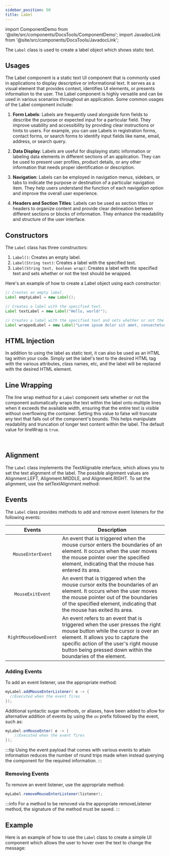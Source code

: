 ```yaml
---
sidebar_position: 50 
title: Label
---
```


import ComponentDemo from '@site/src/components/DocsTools/ComponentDemo';
import JavadocLink from '@site/src/components/DocsTools/JavadocLink';

<JavadocLink type="engine" location="org/dwcj/component/label/Label"/>

The `Label` class is used to create a label object which shows static text. 

## Usages

The Label component is a static text UI component that is commonly used in applications to display descriptive or informational text. It serves as a visual element that provides context, identifies UI elements, or presents information to the user. The Label component is highly versatile and can be used in various scenarios throughout an application. Some common usages of the Label component include:

1. **Form Labels**: Labels are frequently used alongside form fields to describe the purpose or expected input for a particular field. They improve usability and accessibility by providing clear instructions or hints to users. For example, you can use Labels in registration forms, contact forms, or search forms to identify input fields like name, email, address, or search query.

2. **Data Display**: Labels are useful for displaying static information or labeling data elements in different sections of an application. They can be used to present user profiles, product details, or any other information that needs proper identification or description.

3. **Navigation**: Labels can be employed in navigation menus, sidebars, or tabs to indicate the purpose or destination of a particular navigation item. They help users understand the function of each navigation option and improve the overall user experience.

4. **Headers and Section Titles**: Labels can be used as section titles or headers to organize content and provide clear delineation between different sections or blocks of information. They enhance the readability and structure of the user interface.


## Constructors

The `Label` class has three constructors:

1. `Label()`: Creates an empty label.
2. `Label(String text)`: Creates a label with the specified text.
3. `Label(String text, boolean wrap)`: Creates a label with the specified text and sets whether or not the text should be wrapped.

Here's an example of how to create a Label object using each constructor:

```java
// Creates an empty label.
Label emptyLabel = new Label();

// Creates a label with the specified text.
Label textLabel = new Label("Hello, world!");

// Creates a label with the specified text and sets whether or not the text should be wrapped.
Label wrappedLabel = new Label("Lorem ipsum dolor sit amet, consectetur adipiscing elit.", true);

```

## HTML Injection

In addition to using the label as static text, it can also be used as an HTML tag within your code. Simply set the label's text to the desired HTML tag with the various attributes, class names, etc, and
the label will be replaced with the desired HTML element.

<ComponentDemo 
path='https://hot.bbx.kitchen/webapp/controlsamples?class=control_demos.labeldemos.LabelDemo' 
javaE='https://raw.githubusercontent.com/DwcJava/ControlSamples/main/src/main/java/control_demos/labeldemos/LabelDemo.java'
javaC='https://raw.githubusercontent.com/DwcJava/ControlSamples/main/src/main/code_snippets/label/Demo.txt'
cssURL='https://raw.githubusercontent.com/DwcJava/ControlSamples/main/src/main/resources/css/labelstyles/text_styles.css' 
javaHighlight='{16-18}'
height="250px"
/>

## Line Wrapping

The line wrap method for a `Label` component sets whether or not the component automatically wraps the text within the label onto multiple lines when it exceeds the available width, ensuring that the entire text is visible without overflowing the container. Setting this value to false will truncate any text that falls out of the component's bounds. This helps manipulate readability and truncation of longer text content within the label. The default value for lineWrap is `true`.

<ComponentDemo 
path='https://hot.bbx.kitchen/webapp/controlsamples?class=control_demos.labeldemos.LabelLineWrap' 
javaC='https://raw.githubusercontent.com/DwcJava/ControlSamples/main/src/main/java/control_demos/labeldemos/LabelLineWrap.java'
cssURL='https://raw.githubusercontent.com/DwcJava/ControlSamples/main/src/main/resources/css/labelstyles/wrap_styles.css' 
javaHighlight='{16-18}'
height="250px"
/>

<br />

## Alignment

The `Label` class implements the TextAlignable interface, which allows you to set the text alignment of the label. The possible alignment values are Alignment.LEFT, Alignment.MIDDLE, and Alignment.RIGHT. To set the alignment, use the setTextAlignment method:

<ComponentDemo 
path='https://hot.bbx.kitchen/webapp/controlsamples?class=control_demos.labeldemos.LabelAlignment' 
javaE='https://raw.githubusercontent.com/DwcJava/ControlSamples/main/src/main/java/control_demos/labeldemos/LabelAlignment.java'
javaC='https://raw.githubusercontent.com/DwcJava/ControlSamples/main/src/main/code_snippets/label/Alignment.txt'
cssURL='https://raw.githubusercontent.com/DwcJava/ControlSamples/main/src/main/resources/css/labelstyles/alignment_styles.css' 
height="450px"
/>


## Events

The `Label` class provides methods to add and remove event listeners for the following events:

| Events | Description |
|:-:|-|
|`MouseEnterEvent`|An event that is triggered when the mouse cursor enters the boundaries of an element. It occurs when the user moves the mouse pointer over the specified element, indicating that the mouse has entered its area.|
|`MouseExitEvent`|An event that is triggered when the mouse cursor exits the boundaries of an element. It occurs when the user moves the mouse pointer out of the boundaries of the specified element, indicating that the mouse has exited its area.|
|`RightMouseDownEvent`|An event refers to an event that is triggered when the user presses the right mouse button while the cursor is over an element. It allows you to capture the specific action of the user's right mouse button being pressed down within the boundaries of the element.|


### Adding Events

To add an event listener, use the appropriate method:

```java
myLabel.addMouseEnterListener( e -> {
  //Executed when the event fires
});
```

Additional syntactic sugar methods, or aliases, have been added to allow for alternative addition of events by using the `on` prefix followed by the event, such as:

```java
myLabel.onMouseEnter( e -> {
    //Executed when the event fires
});
```

:::tip
Using the event payload that comes with various events to attain information reduces the number of round trips made when instead querying the component for the required information. 
:::

### Removing Events

To remove an event listener, use the appropriate method:

```java
myLabel.removeMouseEnterListener(listener);
```

:::info
For a method to be removed via the appropriate removeListener method, the signature of the method must be saved. 
:::

## Example

Here is an example of how to use the `Label` class to create a simple UI component which allows the user to hover over the text to change the message:

<ComponentDemo 
path='https://hot.bbx.kitchen/webapp/controlsamples?class=control_demos.labeldemos.LabelSample' 
javaE='https://raw.githubusercontent.com/DwcJava/ControlSamples/main/src/main/java/control_demos/labeldemos/LabelSample.java'
javaC='https://raw.githubusercontent.com/DwcJava/ControlSamples/main/src/main/code_snippets/label/Sample.txt'
cssURL='https://raw.githubusercontent.com/DwcJava/ControlSamples/main/src/main/resources/css/labelstyles/text_styles.css' 
javaHighlight='{43-45}'
/>

<br/>
